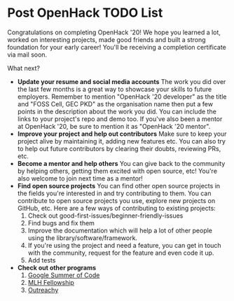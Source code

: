 # Post OpenHack TODO List

Congratulations on completing OpenHack '20! We hope you learned a lot, worked on interesting projects, made good friends and built a strong foundation for your early career! You'll be receiving a completion certificate via mail soon. 

What next?

* **Update your resume and social media accounts** The work you did over the last few months is a great way to showcase your skills to future employers. Remember to mention "OpenHack '20 developer" as the title and "FOSS Cell, GEC PKD" as the organisation name then put a few points in the description about the work you did. You can include the links to your project's repo and demo too. If you've also been a mentor at OpenHack '20, be sure to mention it as "OpenHack '20 mentor". 
* **Improve your project and help out contributors** Make sure to keep your project alive by maintaining it, adding new features etc. You can also try to help out future contributors by clearing their doubts, reviewing PRs, etc. 
* **Become a mentor and help others** You can give back to the community by helping others, getting them excited with open source, etc! You're also welcome to join next time as a mentor! 
* **Find open source projects** You can find other open source projects in the fields you're interested in and try contributing to them. You can contribute to open source projects you use, explore new projects on GitHub, etc.  Here are a few ways of contributing to existing projects:
  1. Check out good-first-issues/beginner-friendly-issues
  2. Find bugs and fix them
  3. Improve the documentation which will help a lot of other people using the library/software/framework.
  4. If you're using the project and need a feature, you can get in touch with the community, request for the feature and even code it up.
  5. Add tests 
* **Check out other programs**
  1. [Google Summer of Code](https://summerofcode.withgoogle.com/)
  2. [MLH Fellowship](https://fellowship.mlh.io/)
  3. [Outreachy](https://www.outreachy.org/)


